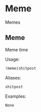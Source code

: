# Meme

Memes

## Meme

Meme time

Usage:

```md
!meme|shitpost 
```

Aliases:

```md
shitpost
```

Examples:

```md
None
```


